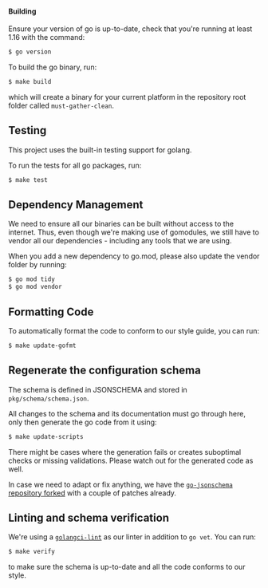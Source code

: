 #### Building

Ensure your version of go is up-to-date, check that you're running at least 1.16 with the command:
```sh
$ go version
```

To build the go binary, run:
```sh
$ make build
```

which will create a binary for your current platform in the repository root folder called `must-gather-clean`.

## Testing

This project uses the built-in testing support for golang.

To run the tests for all go packages, run:
```sh
$ make test
```

## Dependency Management

We need to ensure all our binaries can be built without access to the internet. Thus, even though we're making use of gomodules, we still have to vendor all our dependencies - including any tools that we are using.

When you add a new dependency to go.mod, please also update the vendor folder by running:
```sh
$ go mod tidy
$ go mod vendor
```

## Formatting Code

To automatically format the code to conform to our style guide, you can run:
```sh
$ make update-gofmt
```

## Regenerate the configuration schema

The schema is defined in JSONSCHEMA and stored in `pkg/schema/schema.json`. 

All changes to the schema and its documentation must go through here, only then generate the go code from it using:
```sh
$ make update-scripts
```

There might be cases where the generation fails or creates suboptimal checks or missing validations. Please watch out for the generated code as well.

In case we need to adapt or fix anything, we have the [`go-jsonschema` repository forked](https://github.com/tjungblu/go-jsonschema) with a couple of patches already.

## Linting and schema verification

We're using a [`golangci-lint`](https://github.com/golangci/golangci-lint) as our linter in addition to `go vet`. You can run: 
```sh
$ make verify
```

to make sure the schema is up-to-date and all the code conforms to our style.

